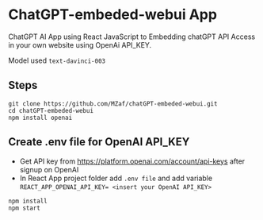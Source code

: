 # ChatGPT-embeded-webui App
ChatGPT AI App using React JavaScript to Embedding chatGPT API Access in your own website using OpenAi API_KEY. 

Model used `text-davinci-003` 

## Steps
```
git clone https://github.com/MZaf/chatGPT-embeded-webui.git
cd chatGPT-embeded-webui
npm install openai
```
## Create .env file for OpenAI API_KEY

- Get API key from https://platform.openai.com/account/api-keys after signup on OpenAI 
- In React App project folder add `.env file` and add variable `REACT_APP_OPENAI_API_KEY= <insert your OpenAI API_KEY>`

```
npm install
npm start
```



 
